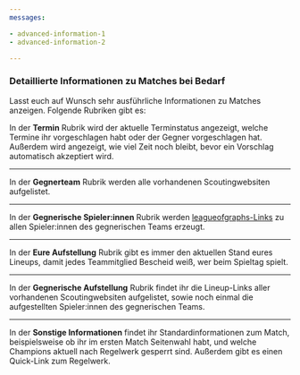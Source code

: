 ```yaml
---
messages:

- advanced-information-1
- advanced-information-2

---
```


### Detaillierte Informationen zu Matches bei Bedarf

Lasst euch auf Wunsch sehr ausführliche Informationen zu Matches anzeigen. Folgende Rubriken gibt es:

In der **Termin** Rubrik wird der aktuelle Terminstatus angezeigt, welche Termine ihr vorgeschlagen habt oder der Gegner
vorgeschlagen hat. Außerdem wird angezeigt, wie viel Zeit noch bleibt, bevor ein Vorschlag automatisch akzeptiert wird.

___

In der **Gegnerteam** Rubrik werden alle vorhandenen Scoutingwebsiten aufgelistet.

___

In der **Gegnerische Spieler:innen** Rubrik werden [leagueofgraphs-Links]() zu allen Spieler:innen des gegnerischen
Teams erzeugt.

___

In der **Eure Aufstellung** Rubrik gibt es immer den aktuellen Stand eures Lineups, damit jedes Teammitglied Bescheid
weiß, wer beim Spieltag spielt.

___

In der **Gegnerische Aufstellung** Rubrik findet ihr die Lineup-Links aller vorhandenen Scoutingwebsiten aufgelistet,
sowie noch einmal die aufgestellten Spieler:innen des gegnerischen Teams.

___

In der **Sonstige Informationen** findet ihr Standardinformationen zum Match, beispielsweise ob ihr im ersten Match
Seitenwahl habt,
und welche Champions aktuell nach Regelwerk gesperrt sind. Außerdem gibt es einen Quick-Link zum Regelwerk.
